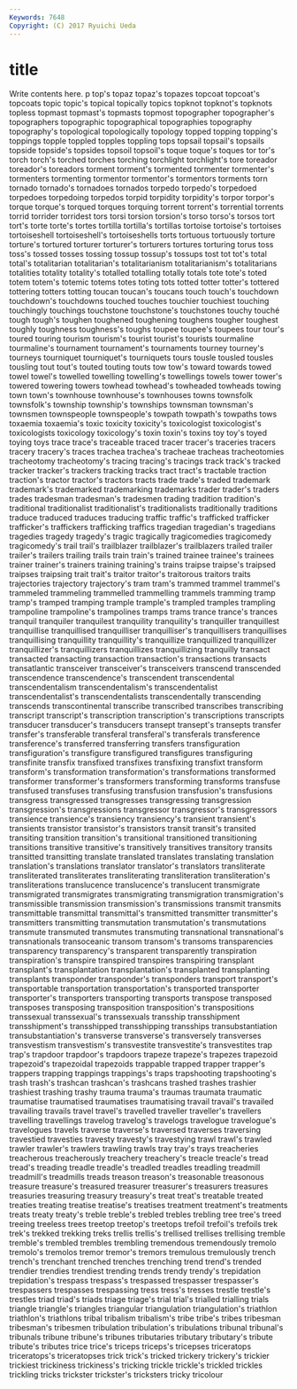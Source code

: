 ```yaml
---
Keywords: 7648 
Copyright: (C) 2017 Ryuichi Ueda
---
```


# title

Write contents here.
p top's
topaz topaz's topazes topcoat topcoat's topcoats topic topic's topical topically
topics topknot topknot's topknots topless topmast topmast's topmasts topmost topographer
topographer's topographers topographic topographical topographies topography topography's topological topologically topology
topped topping topping's toppings topple toppled topples toppling tops topsail
topsail's topsails topside topside's topsides topsoil topsoil's toque toque's toques
tor tor's torch torch's torched torches torching torchlight torchlight's tore
toreador toreador's toreadors torment torment's tormented tormenter tormenter's tormenters tormenting
tormentor tormentor's tormentors torments torn tornado tornado's tornadoes tornados torpedo
torpedo's torpedoed torpedoes torpedoing torpedos torpid torpidity torpidity's torpor torpor's
torque torque's torqued torques torquing torrent torrent's torrential torrents torrid
torrider torridest tors torsi torsion torsion's torso torso's torsos tort
tort's torte torte's tortes tortilla tortilla's tortillas tortoise tortoise's tortoises
tortoiseshell tortoiseshell's tortoiseshells torts tortuous tortuously torture torture's tortured torturer
torturer's torturers tortures torturing torus toss toss's tossed tosses tossing
tossup tossup's tossups tost tot tot's total total's totalitarian totalitarian's
totalitarianism totalitarianism's totalitarians totalities totality totality's totalled totalling totally totals
tote tote's toted totem totem's totemic totems totes toting tots
totted totter totter's tottered tottering totters totting toucan toucan's toucans
touch touch's touchdown touchdown's touchdowns touched touches touchier touchiest touching
touchingly touchings touchstone touchstone's touchstones touchy touché tough tough's toughen
toughened toughening toughens tougher toughest toughly toughness toughness's toughs toupee
toupee's toupees tour tour's toured touring tourism tourism's tourist tourist's
tourists tourmaline tourmaline's tournament tournament's tournaments tourney tourney's tourneys tourniquet
tourniquet's tourniquets tours tousle tousled tousles tousling tout tout's touted
touting touts tow tow's toward towards towed towel towel's towelled
towelling towelling's towellings towels tower tower's towered towering towers towhead
towhead's towheaded towheads towing town town's townhouse townhouse's townhouses towns
townsfolk townsfolk's township township's townships townsman townsman's townsmen townspeople townspeople's
towpath towpath's towpaths tows toxaemia toxaemia's toxic toxicity toxicity's toxicologist
toxicologist's toxicologists toxicology toxicology's toxin toxin's toxins toy toy's toyed
toying toys trace trace's traceable traced tracer tracer's traceries tracers
tracery tracery's traces trachea trachea's tracheae tracheas tracheotomies tracheotomy tracheotomy's
tracing tracing's tracings track track's tracked tracker tracker's trackers tracking
tracks tract tract's tractable traction traction's tractor tractor's tractors tracts
trade trade's traded trademark trademark's trademarked trademarking trademarks trader trader's
traders trades tradesman tradesman's tradesmen trading tradition tradition's traditional traditionalist
traditionalist's traditionalists traditionally traditions traduce traduced traduces traducing traffic traffic's
trafficked trafficker trafficker's traffickers trafficking traffics tragedian tragedian's tragedians tragedies
tragedy tragedy's tragic tragically tragicomedies tragicomedy tragicomedy's trail trail's trailblazer
trailblazer's trailblazers trailed trailer trailer's trailers trailing trails train train's
trained trainee trainee's trainees trainer trainer's trainers training training's trains
traipse traipse's traipsed traipses traipsing trait trait's traitor traitor's traitorous
traitors traits trajectories trajectory trajectory's tram tram's trammed trammel trammel's
trammeled trammeling trammelled trammelling trammels tramming tramp tramp's tramped tramping
trample trample's trampled tramples trampling trampoline trampoline's trampolines tramps trams
trance trance's trances tranquil tranquiler tranquilest tranquility tranquility's tranquiller tranquillest
tranquillise tranquillised tranquilliser tranquilliser's tranquillisers tranquillises tranquillising tranquillity tranquillity's tranquillize
tranquillized tranquillizer tranquillizer's tranquillizers tranquillizes tranquillizing tranquilly transact transacted transacting
transaction transaction's transactions transacts transatlantic transceiver transceiver's transceivers transcend transcended
transcendence transcendence's transcendent transcendental transcendentalism transcendentalism's transcendentalist transcendentalist's transcendentalists transcendentally
transcending transcends transcontinental transcribe transcribed transcribes transcribing transcript transcript's transcription
transcription's transcriptions transcripts transducer transducer's transducers transept transept's transepts transfer
transfer's transferable transferal transferal's transferals transference transference's transferred transferring transfers
transfiguration transfiguration's transfigure transfigured transfigures transfiguring transfinite transfix transfixed transfixes
transfixing transfixt transform transform's transformation transformation's transformations transformed transformer transformer's
transformers transforming transforms transfuse transfused transfuses transfusing transfusion transfusion's transfusions
transgress transgressed transgresses transgressing transgression transgression's transgressions transgressor transgressor's transgressors
transience transience's transiency transiency's transient transient's transients transistor transistor's transistors
transit transit's transited transiting transition transition's transitional transitioned transitioning transitions
transitive transitive's transitively transitives transitory transits transitted transitting translate translated
translates translating translation translation's translations translator translator's translators transliterate transliterated
transliterates transliterating transliteration transliteration's transliterations translucence translucence's translucent transmigrate transmigrated
transmigrates transmigrating transmigration transmigration's transmissible transmission transmission's transmissions transmit transmits
transmittable transmittal transmittal's transmitted transmitter transmitter's transmitters transmitting transmutation transmutation's
transmutations transmute transmuted transmutes transmuting transnational transnational's transnationals transoceanic transom
transom's transoms transparencies transparency transparency's transparent transparently transpiration transpiration's transpire
transpired transpires transpiring transplant transplant's transplantation transplantation's transplanted transplanting transplants
transponder transponder's transponders transport transport's transportable transportation transportation's transported transporter
transporter's transporters transporting transports transpose transposed transposes transposing transposition transposition's
transpositions transsexual transsexual's transsexuals transship transshipment transshipment's transshipped transshipping transships
transubstantiation transubstantiation's transverse transverse's transversely transverses transvestism transvestism's transvestite transvestite's
transvestites trap trap's trapdoor trapdoor's trapdoors trapeze trapeze's trapezes trapezoid
trapezoid's trapezoidal trapezoids trappable trapped trapper trapper's trappers trapping trappings
trappings's traps trapshooting trapshooting's trash trash's trashcan trashcan's trashcans trashed
trashes trashier trashiest trashing trashy trauma trauma's traumas traumata traumatic
traumatise traumatised traumatises traumatising travail travail's travailed travailing travails travel
travel's travelled traveller traveller's travellers travelling travellings travelog travelog's travelogs
travelogue travelogue's travelogues travels traverse traverse's traversed traverses traversing travestied
travesties travesty travesty's travestying trawl trawl's trawled trawler trawler's trawlers
trawling trawls tray tray's trays treacheries treacherous treacherously treachery treachery's
treacle treacle's tread tread's treading treadle treadle's treadled treadles treadling
treadmill treadmill's treadmills treads treason treason's treasonable treasonous treasure treasure's
treasured treasurer treasurer's treasurers treasures treasuries treasuring treasury treasury's treat
treat's treatable treated treaties treating treatise treatise's treatises treatment treatment's
treatments treats treaty treaty's treble treble's trebled trebles trebling tree
tree's treed treeing treeless trees treetop treetop's treetops trefoil trefoil's
trefoils trek trek's trekked trekking treks trellis trellis's trellised trellises
trellising tremble tremble's trembled trembles trembling tremendous tremendously tremolo tremolo's
tremolos tremor tremor's tremors tremulous tremulously trench trench's trenchant trenched
trenches trenching trend trend's trended trendier trendies trendiest trending trends
trendy trendy's trepidation trepidation's trespass trespass's trespassed trespasser trespasser's trespassers
trespasses trespassing tress tress's tresses trestle trestle's trestles triad triad's
triads triage triage's trial trial's trialled trialling trials triangle triangle's
triangles triangular triangulation triangulation's triathlon triathlon's triathlons tribal tribalism tribalism's
tribe tribe's tribes tribesman tribesman's tribesmen tribulation tribulation's tribulations tribunal
tribunal's tribunals tribune tribune's tribunes tributaries tributary tributary's tribute tribute's
tributes trice trice's triceps triceps's tricepses triceratops triceratops's triceratopses trick
trick's tricked trickery trickery's trickier trickiest trickiness trickiness's tricking trickle
trickle's trickled trickles trickling tricks trickster trickster's tricksters tricky tricolour
